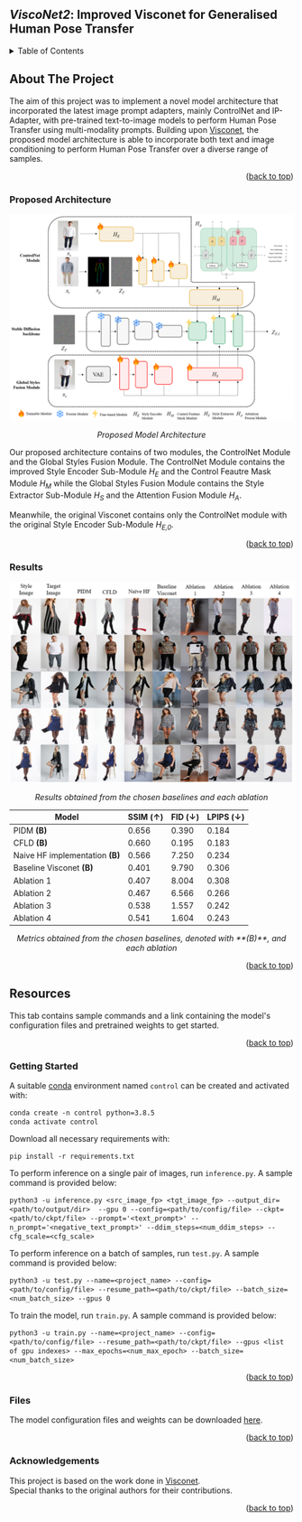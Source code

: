 <a name="readme-top"></a>

## *ViscoNet2*: Improved Visconet for Generalised Human Pose Transfer

<!-- TABLE OF CONTENTS -->
<details>
  <summary>Table of Contents</summary>
  <ol>
    <li>
      <a href="#about-the-project">About The Project</a>
      <ul>
        <li><a href="#proposed-architecture">Proposed Architecture</a></li>
        <li><a href="#results">Results</a></li>
      </ul>
    </li>
    <li>
      <a href="#resources">Resources</a>
      <ul>
        <li><a href="#getting-started">Getting Started</a></li>
        <li><a href="#files">Files</a></li>
      </ul>
    </li>
    </a>
    <li><a href="#acknowledgements">Acknowledgements</a></li>
  </ol>
</details>

<!-- ABOUT THE PROJECT -->
## About The Project

The aim of this project was to implement a novel model architecture that incorporated the 
latest image prompt adapters, mainly ControlNet and IP-Adapter, with pre-trained text-to-image models to perform Human Pose Transfer using multi-modality prompts. Building upon [Visconet](https://github.com/soon-yau/visconet), the proposed model architecture is able to incorporate both text and image conditioning to perform Human Pose Transfer over a diverse range of samples.

<p align="right">(<a href="#readme-top">back to top</a>)</p>

<!-- PROPOSED ARCHITECTURE -->
### Proposed Architecture

![Architecture](./assets/architecture.png)
<p align="center"><em>Proposed Model Architecture</em></p>

Our proposed architecture contains of two modules, the ControlNet Module and the Global Styles Fusion Module. The ControlNet Module contains the improved Style Encoder Sub-Module *H<sub>E</sub>* and the Control Feautre Mask Module *H<sub>M</sub>* while the Global Styles Fusion Module contains the Style Extractor Sub-Module *H<sub>S</sub>* and the Attention Fusion Module *H<sub>A</sub>*. 

Meanwhile, the original Visconet contains only the ControlNet module with the original Style Encoder Sub-Module *H<sub>E,0</sub>*.

<p align="right">(<a href="#readme-top">back to top</a>)</p>

<!-- RESULTS -->
### Results
<div align="center">

  ![Architecture](./assets/ablation_results.png)

</div>
<p align="center"><em>Results obtained from the chosen baselines and each ablation</em></p>

<div align="center">

| Model | SSIM (↑)  | FID (↓)  | LPIPS (↓) |
| ----------- | ----------- | ----------- | ----------- | 
| PIDM **(B)** | 0.656 | 0.390 | 0.184 | 
| CFLD **(B)** | 0.660 | 0.195 | 0.183 |
| Naive HF implementation **(B)** | 0.566 | 7.250 | 0.234 |
| Baseline Visconet **(B)** | 0.401 | 9.790 | 0.306 |
| Ablation 1 | 0.407 | 8.004 | 0.308 |
| Ablation 2 | 0.467 | 6.566 | 0.266 |
| Ablation 3 | 0.538 | 1.557 | 0.242 |
| Ablation 4 | 0.541 | 1.604 | 0.243 |

</div>
<p align="center"><em>Metrics obtained from the chosen baselines, denoted with **(B)**, and each ablation</em></p>

<p align="right">(<a href="#readme-top">back to top</a>)</p>

<!-- RESOURCES -->
## Resources

This tab contains sample commands and a link containing the model's configuration files and pretrained weights to get started.

<p align="right">(<a href="#readme-top">back to top</a>)</p>

<!-- GETTING STARTED -->
### Getting Started

A suitable [conda](https://conda.io/) environment named `control` can be created and activated with:

```
conda create -n control python=3.8.5
conda activate control
```

Download all necessary requirements with:

```
pip install -r requirements.txt
```

To perform inference on a single pair of images, run `inference.py`. A sample command is provided below:

```
python3 -u inference.py <src_image_fp> <tgt_image_fp> --output_dir=<path/to/output/dir>  --gpu 0 --config=<path/to/config/file> --ckpt=<path/to/ckpt/file> --prompt='<text_prompt>' --n_prompt='<negative_text_prompt>' --ddim_steps=<num_ddim_steps> --cfg_scale=<cfg_scale>
```

To perform inference on a batch of samples, run `test.py`. A sample command is provided below:

```
python3 -u test.py --name=<project_name> --config=<path/to/config/file> --resume_path=<path/to/ckpt/file> --batch_size=<num_batch_size> --gpus 0
```

To train the model, run `train.py`. A sample command is provided below:

```
python3 -u train.py --name=<project_name> --config=<path/to/config/file> --resume_path=<path/to/ckpt/file> --gpus <list of gpu indexes> --max_epochs=<num_max_epoch> --batch_size=<num_batch_size>
```

<p align="right">(<a href="#readme-top">back to top</a>)</p>

### Files

The model configuration files and weights can be downloaded [here](https://huggingface.co/jinyangp/visconet2).

<p align="right">(<a href="#readme-top">back to top</a>)</p>

### Acknowledgements
This project is based on the work done in [Visconet](https://github.com/soon-yau/visconet).  
Special thanks to the original authors for their contributions.

<p align="right">(<a href="#readme-top">back to top</a>)</p>
